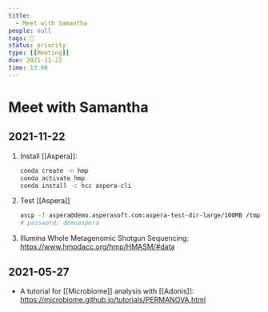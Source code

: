 ```yaml
---
title:
  - Meet with Samantha
people: null
tags: 🧨
status: priority
type: [[Meeting]]
due: 2021-11-22
time: 13:00
---
```


# Meet with Samantha

## 2021-11-22

1. Install [[Aspera]]:

	```bash
	conda create -n hmp
	conda activate hmp
	conda install -c hcc aspera-cli
	```

2. Test [[Aspera]]

	```bash
	ascp -T aspera@demo.asperasoft.com:aspera-test-dir-large/100MB /tmp/
	# password: demoaspera
	```
	
3. Illumina Whole Metagenomic Shotgun Sequencing: https://www.hmpdacc.org/hmp/HMASM/#data	


## 2021-05-27

- A tutorial for [[Microbiome]] analysis with [[Adonis]]: 
	https://microbiome.github.io/tutorials/PERMANOVA.html
	
	

### 